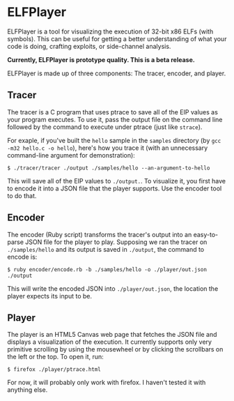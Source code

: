 ELFPlayer
============

ELFPlayer is a tool for visualizing the execution of 32-bit x86 ELFs (with
symbols). This can be useful for getting a better understanding of what your
code is doing, crafting exploits, or side-channel analysis.

**Currently, ELFPlayer is prototype quality. This is a beta release.**

ELFPlayer is made up of three components: The tracer, encoder, and player.

Tracer
--------

The tracer is a C program that uses ptrace to save all of the EIP values as your
program executes. To use it, pass the output file on the command line followed
by the command to execute under ptrace (just like `strace`).

For exaple, if you've built the `hello` sample in the `samples` directory (by
`gcc -m32 hello.c -o hello`), here's how you trace it (with an unnecessary
command-line argument for demonstration):

```
$ ./tracer/tracer ./output ./samples/hello --an-argument-to-hello
```

This will save all of the EIP values to `./output.`. To visualize it, you first
have to encode it into a JSON file that the player supports. Use the encoder
tool to do that.

Encoder
--------

The encoder (Ruby script) transforms the tracer's output into an easy-to-parse
JSON file for the player to play. Supposing we ran the tracer on
`./samples/hello` and its output is saved in `./output`, the command to encode
is:

```
$ ruby encoder/encode.rb -b ./samples/hello -o ./player/out.json ./output
```

This will write the encoded JSON into `./player/out.json`, the location the
player expects its input to be.

Player
--------

The player is an HTML5 Canvas web page that fetches the JSON file and displays
a visualization of the execution. It currently supports only very primitive
scrolling by using the mousewheel or by clicking the scrollbars on the left or
the top. To open it, run:

```
$ firefox ./player/ptrace.html
```

For now, it will probably only work with firefox. I haven't tested it with
anything else.
